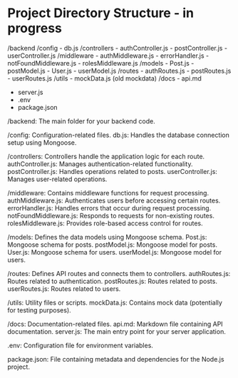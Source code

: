 # Project Directory Structure - in progress

/backend
  /config
    - db.js
  /controllers
    - authController.js
    - postController.js
    - userController.js
  /middleware
    - authMiddleware.js
    - errorHandler.js
    - notFoundMiddleware.js
    - rolesMiddleware.js
  /models
    - Post.js
    - postModel.js
    - User.js
    - userModel.js
  /routes
    - authRoutes.js
    - postRoutes.js
    - userRoutes.js
  /utils
    - mockData.js (old mockdata)
  /docs
    - api.md
  - server.js
  - .env
  - package.json


/backend: The main folder for your backend code.

/config: Configuration-related files.
db.js: Handles the database connection setup using Mongoose.

/controllers: Controllers handle the application logic for each route.
authController.js: Manages authentication-related functionality.
postController.js: Handles operations related to posts.
userController.js: Manages user-related operations.

/middleware: Contains middleware functions for request processing.
authMiddleware.js: Authenticates users before accessing certain routes.
errorHandler.js: Handles errors that occur during request processing.
notFoundMiddleware.js: Responds to requests for non-existing routes.
rolesMiddleware.js: Provides role-based access control for routes.

/models: Defines the data models using Mongoose schema.
Post.js: Mongoose schema for posts.
postModel.js: Mongoose model for posts.
User.js: Mongoose schema for users.
userModel.js: Mongoose model for users.

/routes: Defines API routes and connects them to controllers.
authRoutes.js: Routes related to authentication.
postRoutes.js: Routes related to posts.
userRoutes.js: Routes related to users.

/utils: Utility files or scripts.
mockData.js: Contains mock data (potentially for testing purposes).

/docs: Documentation-related files.
api.md: Markdown file containing API documentation.
server.js: The main entry point for your server application.

.env: Configuration file for environment variables.

package.json: File containing metadata and dependencies for the Node.js project.